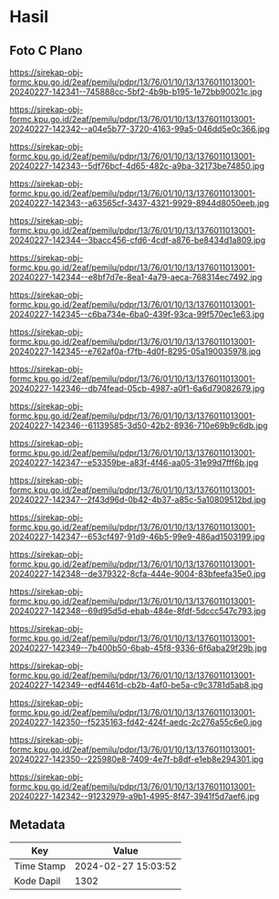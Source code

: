 # Hasil

## Foto C Plano

https://sirekap-obj-formc.kpu.go.id/2eaf/pemilu/pdpr/13/76/01/10/13/1376011013001-20240227-142341--745888cc-5bf2-4b9b-b195-1e72bb90021c.jpg

https://sirekap-obj-formc.kpu.go.id/2eaf/pemilu/pdpr/13/76/01/10/13/1376011013001-20240227-142342--a04e5b77-3720-4163-99a5-046dd5e0c366.jpg

https://sirekap-obj-formc.kpu.go.id/2eaf/pemilu/pdpr/13/76/01/10/13/1376011013001-20240227-142343--5df76bcf-4d65-482c-a9ba-32173be74850.jpg

https://sirekap-obj-formc.kpu.go.id/2eaf/pemilu/pdpr/13/76/01/10/13/1376011013001-20240227-142343--a63565cf-3437-4321-9929-8944d8050eeb.jpg

https://sirekap-obj-formc.kpu.go.id/2eaf/pemilu/pdpr/13/76/01/10/13/1376011013001-20240227-142344--3bacc456-cfd6-4cdf-a876-be8434d1a809.jpg

https://sirekap-obj-formc.kpu.go.id/2eaf/pemilu/pdpr/13/76/01/10/13/1376011013001-20240227-142344--e8bf7d7e-8ea1-4a79-aeca-768314ec7492.jpg

https://sirekap-obj-formc.kpu.go.id/2eaf/pemilu/pdpr/13/76/01/10/13/1376011013001-20240227-142345--c6ba734e-6ba0-439f-93ca-99f570ec1e63.jpg

https://sirekap-obj-formc.kpu.go.id/2eaf/pemilu/pdpr/13/76/01/10/13/1376011013001-20240227-142345--e762af0a-f7fb-4d0f-8295-05a190035978.jpg

https://sirekap-obj-formc.kpu.go.id/2eaf/pemilu/pdpr/13/76/01/10/13/1376011013001-20240227-142346--db74fead-05cb-4987-a0f1-6a6d79082679.jpg

https://sirekap-obj-formc.kpu.go.id/2eaf/pemilu/pdpr/13/76/01/10/13/1376011013001-20240227-142346--61139585-3d50-42b2-8936-710e69b9c6db.jpg

https://sirekap-obj-formc.kpu.go.id/2eaf/pemilu/pdpr/13/76/01/10/13/1376011013001-20240227-142347--e53359be-a83f-4f46-aa05-31e99d7fff6b.jpg

https://sirekap-obj-formc.kpu.go.id/2eaf/pemilu/pdpr/13/76/01/10/13/1376011013001-20240227-142347--2f43d96d-0b42-4b37-a85c-5a10809512bd.jpg

https://sirekap-obj-formc.kpu.go.id/2eaf/pemilu/pdpr/13/76/01/10/13/1376011013001-20240227-142347--653cf497-91d9-46b5-99e9-486ad1503199.jpg

https://sirekap-obj-formc.kpu.go.id/2eaf/pemilu/pdpr/13/76/01/10/13/1376011013001-20240227-142348--de379322-8cfa-444e-9004-83bfeefa35e0.jpg

https://sirekap-obj-formc.kpu.go.id/2eaf/pemilu/pdpr/13/76/01/10/13/1376011013001-20240227-142348--69d95d5d-ebab-484e-8fdf-5dccc547c793.jpg

https://sirekap-obj-formc.kpu.go.id/2eaf/pemilu/pdpr/13/76/01/10/13/1376011013001-20240227-142349--7b400b50-6bab-45f8-9336-6f6aba29f29b.jpg

https://sirekap-obj-formc.kpu.go.id/2eaf/pemilu/pdpr/13/76/01/10/13/1376011013001-20240227-142349--edf4461d-cb2b-4af0-be5a-c9c3781d5ab8.jpg

https://sirekap-obj-formc.kpu.go.id/2eaf/pemilu/pdpr/13/76/01/10/13/1376011013001-20240227-142350--f5235163-fd42-424f-aedc-2c276a55c6e0.jpg

https://sirekap-obj-formc.kpu.go.id/2eaf/pemilu/pdpr/13/76/01/10/13/1376011013001-20240227-142350--225980e8-7409-4e7f-b8df-e1eb8e294301.jpg

https://sirekap-obj-formc.kpu.go.id/2eaf/pemilu/pdpr/13/76/01/10/13/1376011013001-20240227-142342--91232979-a9b1-4995-8f47-3941f5d7aef6.jpg


## Metadata

| Key        | Value               |
| ---------- | ------------------- |
| Time Stamp | 2024-02-27 15:03:52 |
| Kode Dapil | 1302                |



